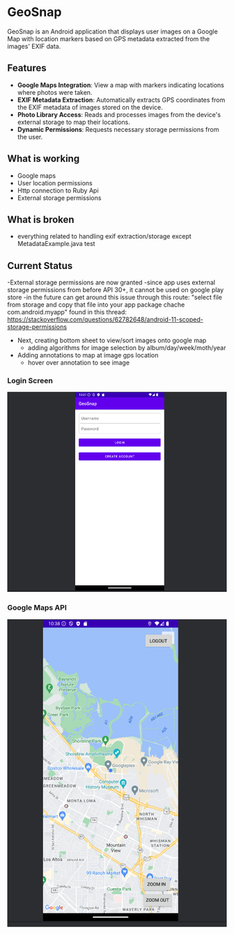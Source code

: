 # GeoSnap

GeoSnap is an Android application that displays user images on a Google Map with location markers based on GPS metadata extracted from the images' EXIF data.

## Features

- **Google Maps Integration**: View a map with markers indicating locations where photos were taken.
- **EXIF Metadata Extraction**: Automatically extracts GPS coordinates from the EXIF metadata of images stored on the device.
- **Photo Library Access**: Reads and processes images from the device's external storage to map their locations.
- **Dynamic Permissions**: Requests necessary storage permissions from the user.


## What is working
- Google maps 
- User location permissions
- Http connection to Ruby Api
- External storage permissions

## What is broken
- everything related to handling exif extraction/storage except MetadataExample.java test

## Current Status
-External storage permissions are now granted
    -since app uses external storage permissions from before API 30+, it cannot be used on google play store
        -in the future can get around this issue through this route: "select file from storage and copy that file into your app package chache com.android.myapp"
            found in this thread: https://stackoverflow.com/questions/62782648/android-11-scoped-storage-permissions

- Next, creating bottom sheet to view/sort images onto google map
    - adding algorithms for image selection by album/day/week/moth/year
- Adding annotations to map at image gps location
    - hover over annotation to see image
     
### Login Screen
![Login Screen](https://github.com/peterbusche/GeoSnap/blob/main/Screenshot%202025-01-06%20103733.png?raw=true)

### Google Maps API
![Google Maps](https://github.com/peterbusche/GeoSnap/blob/main/Screenshot%202025-01-06%20103832.png?raw=true)

